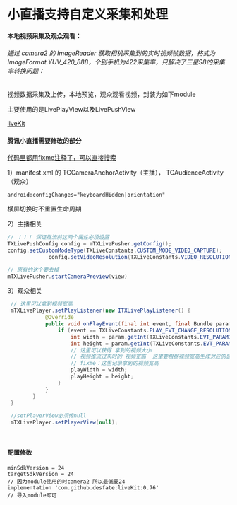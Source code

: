 # 小直播支持自定义采集和处理

#### 本地视频采集及观众观看：

###### 通过 camera2 的 ImageReader 获取相机采集到的实时视频帧数据，格式为ImageFormat.YUV_420_888，个别手机为422采集率，只解决了三星S8的采集率转换问题：

视频数据采集及上传，本地预览，观众观看视频，封装为如下module

主要使用的是LivePlayView以及LivePushView

[liveKit](https://github.com/desfate/liveKit)



#### 腾讯小直播需要修改的部分

<u>代码里都用fixme注释了，可以直接搜索</u>

1）manifest.xml 的 TCCameraAnchorActivity（主播）， TCAudienceActivity（观众）

`android:configChanges="keyboardHidden|orientation"`

横屏切换时不重置生命周期

2）主播相关

```java
// ！！！ 保证推流前这两个属性必须设置
TXLivePushConfig config = mTXLivePusher.getConfig();
config.setCustomModeType(TXLiveConstants.CUSTOM_MODE_VIDEO_CAPTURE);    //使用自定义视频采集
             config.setVideoResolution(TXLiveConstants.VIDEO_RESOLUTION_TYPE_1920_1080);  //设置推流视频分辨率

// 原有的这个要去掉
mTXLivePusher.startCameraPreview(view)
```

3）观众相关

```java
 // 这里可以拿到视频宽高
 mTXLivePlayer.setPlayListener(new ITXLivePlayListener() {
            @Override
            public void onPlayEvent(final int event, final Bundle param) {
                if (event == TXLiveConstants.PLAY_EVT_CHANGE_RESOLUTION) {
                    int width = param.getInt(TXLiveConstants.EVT_PARAM1, 0);
                    int height = param.getInt(TXLiveConstants.EVT_PARAM2, 0);
                    // 这里可以获得 拿到的视频大小
                    // 视频推流过来时的 视频宽高  这里要根据视频宽高生成对应的显示页面
                    // fixme：这里记录拿到的视频宽高
                    playWidth = width;
                    playHeight = height;                
                }
            }
 		}
 }
                               
 //setPlayerView必须传null
 mTXLivePlayer.setPlayerView(null);
                                                                                mTXLivePlayer.setSurface(view.getmSurface());  // 绑定自己的surface
                          
```

#### 配置修改

```
minSdkVersion = 24
targetSdkVersion = 24
// 因为module使用的时camera2 所以最低要24
implementation 'com.github.desfate:liveKit:0.76'
// 导入module即可
```
